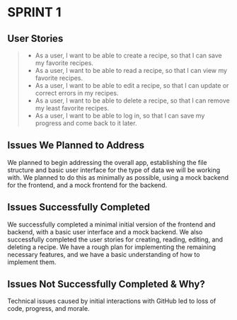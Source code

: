 # SPRINT 1

## User Stories

> - As a user, I want to be able to create a recipe, so that I can save my favorite recipes.
> - As a user, I want to be able to read a recipe, so that I can view my favorite recipes.
> - As a user, I want to be able to edit a recipe, so that I can update or correct errors in my recipes.
> - As a user, I want to be able to delete a recipe, so that I can remove my least favorite recipes.
> - As a user, I want to be able to log in, so that I can save my progress and come back to it later.

## Issues We Planned to Address

We planned to begin addressing the overall app, establishing the file structure and basic user interface for the type of data we will be working with. We planned to do this as minimally as possible, using a mock backend for the frontend, and a mock frontend for the backend.

## Issues Successfully Completed

We successfully completed a minimal initial version of the frontend and backend, with a basic user interface and a mock backend. We also successfully completed the user stories for creating, reading, editing, and deleting a recipe. We have a rough plan for implementing the remaining necessary features, and we have a basic understanding of how to implement them.

## Issues Not Successfully Completed & Why?

Technical issues caused by initial interactions with GitHub led to loss of code, progress, and morale.
